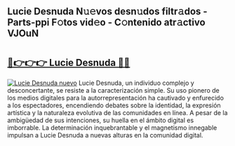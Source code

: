 ## Lucie Desnuda N𝚞𝚎vos desn𝚞dos filtr𝚊dos - Parts-ppi F𝚘tos vid𝚎o - C𝚘ntenido atr𝚊ctivo VJOuN

# <h2><a href="http://mb4h0wk.tromn.icu/?c=Lucie+Desnuda">🔗👉👉👉 Lucie Desnuda 🔗🔗</a></h2>

[![Lucie Desnuda nuevo](https://i.imgur.com/pEAQMta.gif)](http://mb4h0wk.tromn.icu/?c=Lucie+Desnuda)
Lucie Desnuda, un individuo complejo y desconcertante, se resiste a la caracterización simple. Su uso pionero de los medios digitales para la autorrepresentación ha cautivado y enfurecido a los espectadores, encendiendo debates sobre la identidad, la expresión artística y la naturaleza evolutiva de las comunidades en línea. A pesar de la ambigüedad de sus intenciones, su huella en el ámbito digital es imborrable. La determinación inquebrantable y el magnetismo innegable impulsan a Lucie Desnuda a nuevas alturas en la comunidad digital.
